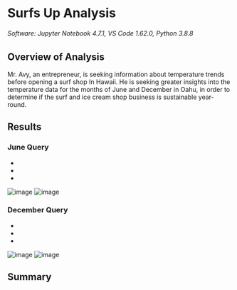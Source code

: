 # Surfs Up Analysis
###### Software: Jupyter Notebook 4.7.1, VS Code 1.62.0, Python 3.8.8

## Overview of Analysis

Mr. Avy, an entrepreneur, is seeking information about temperature trends before opening a surf shop In Hawaii. He is seeking greater insights into the temperature data for the months of June and December in Oahu, in order to determine if the surf and ice cream shop business is sustainable year-round.

## Results
### June Query

*
*
*

![image](https://user-images.githubusercontent.com/67409852/142792851-cee54f4a-3b4f-4c4d-bd66-f5e908f4fbc3.png) ![image](https://user-images.githubusercontent.com/67409852/142792765-3685e93a-7da2-4b4b-95c1-dd26c8876556.png)

### December Query

*
*
*

![image](https://user-images.githubusercontent.com/67409852/142792668-ecc2e99e-aab4-4494-9a81-af63b6752281.png) ![image](https://user-images.githubusercontent.com/67409852/142792536-cff5f727-8a7b-41d9-a5c7-9ac31322ab1c.png)

## Summary

